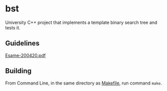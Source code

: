 # bst
University C++ project that implements a template binary search tree and tests it.

## Guidelines
[Esame-200420.pdf](Esame-200420.pdf)

## Building
From Command Line, in the same directory as [Makefile](src/Makefile), run command `make`.
